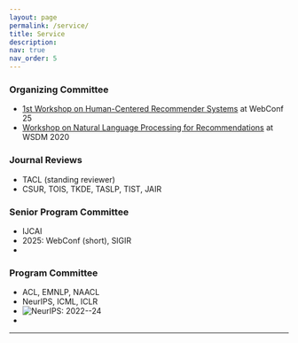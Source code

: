 ```yaml
---
layout: page
permalink: /service/
title: Service
description: 
nav: true
nav_order: 5
---
```


### **Organizing Committee**

* [1st Workshop on Human-Centered Recommender Systems](https://human-centeredrec.github.io/) at WebConf 25
* [Workshop on Natural Language Processing for Recommendations](https://wsdm2020-nlp4rec.github.io/) at WSDM 2020


### **Journal Reviews**

* TACL (standing reviewer)
* CSUR, TOIS, TKDE, TASLP, TIST, JAIR

### **Senior Program Committee**

* IJCAI 
* 2025: WebConf (short), SIGIR
* 


### **Program Committee**

* ACL, EMNLP, NAACL
* NeurIPS, ICML, ICLR 
* <img alt="NeurIPS: 2022--24" src="https://img.shields.io/badge/NeurIPS-2022--24-blue?style=flat">
* 


---


